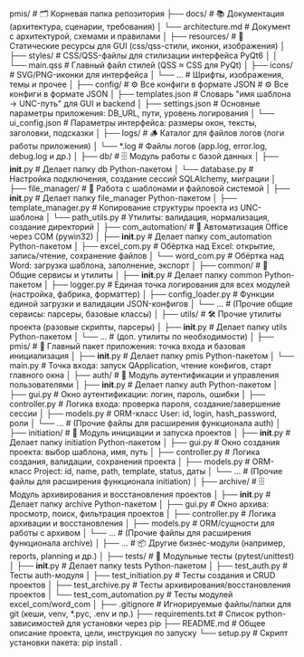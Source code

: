 pmis/                             # 🗂️ Корневая папка репозитория
├── docs/                         # 📚 Документация (архитектура, сценарии, требования)
│   └── architecture.md           # Документ с архитектурой, схемами и правилами
│
├── resources/                    # 🎨 Статические ресурсы для GUI (css/qss-стили, иконки, изображения)
│   ├── styles/                   # CSS/QSS-файлы для стилизации интерфейса PyQt6
│   │   └── main.qss              # Главный файл стилей (QSS ≈ CSS для PyQt)
│   ├── icons/                    # SVG/PNG-иконки для интерфейса
│   └── ...                       # Шрифты, изображения, темы и прочее
│
├── config/                       # ⚙️ Все конфиги в формате JSON                       # ⚙️ Все конфиги в формате JSON
│   ├── templates.json            # Словарь "имя шаблона → UNC-путь" для GUI и backend
│   ├── settings.json             # Основные параметры приложения: DB_URL, пути, уровень логирования
│   └── ui_config.json            # Параметры интерфейса: размеры окон, тексты, заголовки, подсказки
│
├── logs/                         # 🪵 Каталог для файлов логов (логи работы приложения)
│   └── *.log                    # Файлы логов (app.log, error.log, debug.log и др.)
│
├── db/                           # 🗄️ Модуль работы с базой данных
│   ├── __init__.py               # Делает папку db Python-пакетом
│   └── database.py               # Настройка подключения, создание сессий SQLAlchemy, миграции
│
├── file_manager/                 # 📁 Работа с шаблонами и файловой системой
│   ├── __init__.py               # Делает папку file_manager Python-пакетом
│   ├── template_manager.py       # Копирование структуры проекта из UNC-шаблона
│   └── path_utils.py             # Утилиты: валидация, нормализация, создание директорий
│
├── com_automation/               # 🤖 Автоматизация Office через COM (pywin32)
│   ├── __init__.py               # Делает папку com_automation Python-пакетом
│   ├── excel_com.py              # Обёртка над Excel: открытие, запись/чтение, сохранение файлов
│   └── word_com.py               # Обёртка над Word: загрузка шаблона, заполнение, экспорт
│
├── common/                       # 🔧 Общие сервисы и утилиты
│   ├── __init__.py               # Делает папку common Python-пакетом
│   ├── logger.py                 # Единая точка логирования для всех модулей (настройка, фабрика, форматтер)
│   ├── config_loader.py          # Функции единой загрузки и валидации JSON-конфигов
│   └── ...                       # (Прочие общие сервисы: парсеры, базовые классы)
│
├── utils/                        # 🛠️ Прочие утилиты проекта (разовые скрипты, парсеры)
│   ├── __init__.py               # Делает папку utils Python-пакетом
│   └── ...                       # (доп. утилиты по необходимости)
│
├── pmis/                         # 🧩 Главный пакет приложения: точка входа и базовая инициализация
│   ├── __init__.py               # Делает папку pmis Python-пакетом
│   └── main.py                   # Точка входа: запуск QApplication, чтение конфигов, старт главного окна
│
├── auth/                         # 🔐 Модуль аутентификации и управления пользователями
│   ├── __init__.py               # Делает папку auth Python-пакетом
│   ├── gui.py                    # Окно аутентификации: логин, пароль, ошибки
│   ├── controller.py             # Логика входа: проверка пароля, создание/завершение сессии
│   ├── models.py                 # ORM-класс User: id, login, hash_password, роли
│   └── ...                       # (Прочие файлы для расширения функционала auth)
│
├── initiation/                   # 🚀 Модуль инициации и запуска проектов
│   ├── __init__.py               # Делает папку initiation Python-пакетом
│   ├── gui.py                    # Окно создания проекта: выбор шаблона, имя, путь
│   ├── controller.py             # Логика создания, валидации, сохранения проекта
│   ├── models.py                 # ORM-класс Project: id, name, path, template, status, даты
│   └── ...                       # (Прочие файлы для расширения функционала initiation)
│
├── archive/                      # 🗄️ Модуль архивирования и восстановления проектов
│   ├── __init__.py               # Делает папку archive Python-пакетом
│   ├── gui.py                    # Окно архива: просмотр, поиск, фильтрация проектов
│   ├── controller.py             # Логика архивации и восстановления
│   ├── models.py                 # ORM/сущности для работы с архивом
│   └── ...                       # (Прочие файлы для расширения функционала archive)
│
├── ...                           # 📦 Другие бизнес-модули (например, reports, planning и др.)
│
├── tests/                        # 🧪 Модульные тесты (pytest/unittest)
│   ├── __init__.py               # Делает папку tests Python-пакетом
│   ├── test_auth.py              # Тесты auth-модуля
│   ├── test_initiation.py        # Тесты создания и CRUD проектов
│   ├── test_archive.py           # Тесты архивирования/восстановления проектов
│   └── test_com_automation.py    # Тесты модулей excel_com/word_com
│
├── .gitignore                    # Игнорируемые файлы/папки для git (кеши, venv, *.pyc, .env и пр.)
├── requirements.txt              # Список python-зависимостей для установки через pip
├── README.md                     # Общее описание проекта, цели, инструкция по запуску
└── setup.py                      # Скрипт установки пакета: pip install .